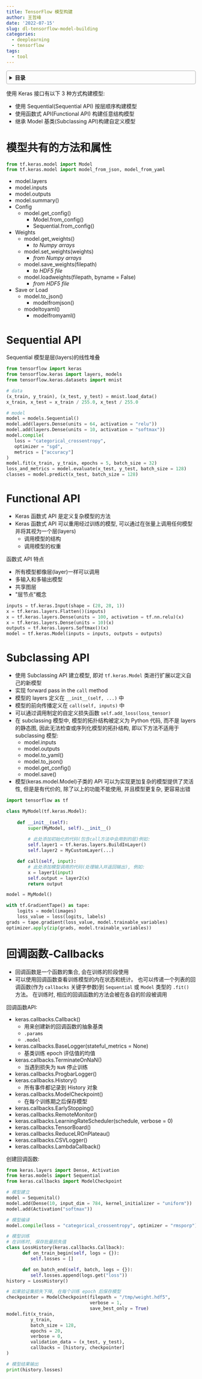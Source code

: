 ```yaml
---
title: TensorFlow 模型构建
author: 王哲峰
date: '2022-07-15'
slug: dl-tensorflow-model-building
categories:
  - deeplearning
  - tensorflow
tags:
  - tool
---
```


<style>
details {
    border: 1px solid #aaa;
    border-radius: 4px;
    padding: .5em .5em 0;
}
summary {
    font-weight: bold;
    margin: -.5em -.5em 0;
    padding: .5em;
}
details[open] {
    padding: .5em;
}
details[open] summary {
    border-bottom: 1px solid #aaa;
    margin-bottom: .5em;
}
</style>

<details><summary>目录</summary><p>

- [模型共有的方法和属性](#模型共有的方法和属性)
- [Sequential API](#sequential-api)
- [Functional API](#functional-api)
- [Subclassing API](#subclassing-api)
- [回调函数-Callbacks](#回调函数-callbacks)
</p></details><p></p>

使用 Keras 接口有以下 3 种方式构建模型:

* 使用 Sequential(Sequential API) 按层顺序构建模型
* 使用函数式 API(Functional API) 构建任意结构模型
* 继承 Model 基类(Subclassing API)构建自定义模型

# 模型共有的方法和属性

```python
from tf.keras.model import Model
from tf.keras.model import model_from_json, model_from_yaml
```

- model.layers
- model.inputs
- model.outputs
- model.summary()
- Config
   - model.get_config()
      - Model.from_config()
      - Sequential.from_config()
- Weights
   - model.get_weights()
      - *to Numpy arrays*
   - model.set_weights(weights)
      - *from Numpy arrays*
   - model.save_weights(filepath)
      - *to HDF5 file*
   - model.loadweights(filepath, byname = False)
      - *from HDF5 file*
- Save or Load
   - model.to_json()
      - modelfromjson()
   - modeltoyaml()
      - modelfromyaml()

# Sequential API

Sequential 模型是层(layers)的线性堆叠

```python
from tensorflow import keras
from tensorflow.keras import layers, models
from tensorflow.keras.datasets import mnist

# data
(x_train, y_train), (x_test, y_test) = mnist.load_data()
x_train, x_test = x_train / 255.0, x_test / 255.0

# model
model = models.Sequential()
model.add(layers.Dense(units = 64, activation = "relu"))
model.add(layers.Dense(units = 10, activation = "softmax"))
model.compile(
   loss = "categorical_crossentropy",
   optimizer = "sgd",
   metrics = ["accuracy"]
)
model.fit(x_train, y_train, epochs = 5, batch_size = 32)
loss_and_metrics = model.evaluate(x_test, y_test, batch_size = 128)
classes = model.predict(x_test, batch_size = 128)
```

# Functional API

* Keras 函数式 API 是定义复杂模型的方法
* Keras 函数式 API 可以重用经过训练的模型, 可以通过在张量上调用任何模型并将其视为一个层(layers)
  - 调用模型的结构
  - 调用模型的权重

函数式 API 特点

* 所有模型都像层(layer)一样可以调用
* 多输入和多输出模型
* 共享图层
* "层节点"概念


```python
inputs = tf.keras.Input(shape = (28, 28, 1))
x = tf.keras.layers.Flatten()(inputs)
x = tf.keras.layers.Dense(units = 100, activation = tf.nn.relu)(x)
x = tf.keras.layers.Dense(units = 10)(x)
outputs = tf.keras.layers.Softmax()(x)
model = tf.keras.Model(inputs = inputs, outputs = outputs)
```

# Subclassing API

- 使用 Subclassing API 建立模型, 即对 `tf.keras.Model` 类进行扩展以定义自己的新模型
- 实现 forward pass in the ``call`` method
- 模型的 layers 定义在 ``__init__(self, ...)`` 中
- 模型的前向传播定义在 ``call(self, inputs)`` 中
- 可以通过调用制定的自定义损失函数 ``self.add_loss(loss_tensor)``
- 在 subclassing 模型中, 模型的拓扑结构被定义为 Python 代码, 而不是 layers 的静态图, 
  因此无法检查或序列化模型的拓扑结构, 即以下方法不适用于 subclassing 模型:
   - model.inputs
   - model.outputs
   - model.to_yaml()
   - model.to_json()
   - model.get_config()
   - model.save()
- 模型(keras.model.Model)子类的 API 可以为实现更加复杂的模型提供了灵活性, 但是是有代价的, 除了以上的功能不能使用, 并且模型更复杂, 更容易出错


```python
import tensorflow as tf

class MyModel(tf.keras.Model):
    
    def __init__(self):
        super(MyModel, self).__init__()
        
        # 此处添加初始化的代码(包含call方法中会用到的层)例如:
        self.layer1 = tf.keras.layers.BuildInLayer()
        self.layer2 = MyCustomLayer(...)

    def call(self, input):
        # 此处添加模型调用的代码(处理输入并返回输出), 例如:
        x = layer1(input)
        self.output = layer2(x)
        return output

model = MyModel()

with tf.GradientTape() as tape:
    logits = model(images)
    loss_value = loss(logits, labels)
grads = tape.gradient(loss_value, model.trainable_variables)
optimizer.apply(zip(grads, model.trainable_variables))
```

# 回调函数-Callbacks

- 回调函数是一个函数的集合, 会在训练的阶段使用
- 可以使用回调函数查看训练模型的内在状态和统计。
  也可以传递一个列表的回调函数(作为 `callbacks` 关键字参数)到 `Sequential` 或 `Model` 类型的 `.fit()` 方法。
  在训练时, 相应的回调函数的方法会被在各自的阶段被调用

回调函数API:

- keras.callbacks.Callback()
   - 用来创建新的回调函数的抽象基类
   - `.params`
   - `.model`
- keras.callbacks.BaseLogger(stateful_metrics = None)
   - 基类训练 epoch 评估值的均值
- keras.callbacks.TerminateOnNaN()
   - 当遇到损失为 `NaN` 停止训练
- keras.callbacks.ProgbarLogger()
- keras.callbacks.History()
   - 所有事件都记录到 History 对象
- keras.callbacks.ModelCheckpoint()
   - 在每个训练期之后保存模型
- keras.callbacks.EarlyStopping()
- keras.callbacks.RemoteMonitor()
- keras.callbacks.LearningRateScheduler(schedule, verbose = 0)
- keras.callbacks.TensorBoard()
- keras.callbacks.ReduceLROnPlateau()
- keras.callbacks.CSVLogger()
- keras.callbacks.LambdaCallback()

创建回调函数:

```python
from keras.layers import Dense, Activation
from keras.models import Sequential
from keras.callbacks import ModelCheckpoint

# 模型建立
model = Sequenital()
model.add(Dense(10, input_dim = 784, kernel_initializer = "uniform"))
model.add(Activation("softmax"))

# 模型编译
model.compile(loss = "categorical_crossentropy", optimizer = "rmsporp")

# 模型训练
# 在训练时, 保存批量损失值
class LossHistory(keras.callbacks.Callback):
      def on_train_begin(self, logs = {}):
         self.losses = []

      def on_batch_end(self, batch, logs = {}):
         self.losses.append(logs.get("loss"))
history = LossHistory()

# 如果验证集损失下降, 在每个训练 epoch 后保存模型
checkpointer = ModelCheckpoint(filepath = "/tmp/weight.hdf5",
                               verbose = 1,
                               save_best_only = True)
model.fit(x_train, 
         y_train, 
         batch_size = 128, 
         epochs = 20, 
         verbose = 0,
         validation_data = (x_test, y_test), 
         callbacks = [history, checkpointer]
)

# 模型结果输出
print(history.losses)
```


